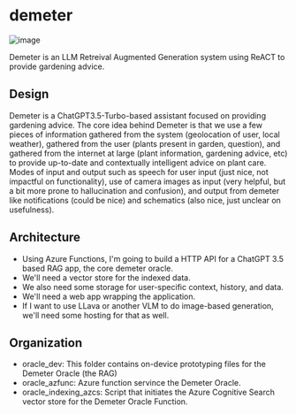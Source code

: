 # demeter
![image](https://github.com/user-attachments/assets/02965126-358c-48e6-a55e-4faa7677172e)


Demeter is an LLM Retreival Augmented Generation system using ReACT to provide gardening advice. 

## Design
Demeter is a ChatGPT3.5-Turbo-based assistant focused on providing gardening advice. The core idea behind Demeter is that we use a few pieces of information gathered from the system (geolocation of user, local weather), gathered from the user (plants present in garden, question), and gathered from the internet at large (plant information, gardening advice, etc) to provide up-to-date and contextually intelligent advice on plant care. Modes of input and output such as speech for user input (just nice, not impactful on functionality), use of camera images as input (very helpful, but a bit more prone to hallucination and confusion), and output from demeter like notifications (could be nice) and schematics (also nice, just unclear on usefulness).

## Architecture
- Using Azure Functions, I'm going to build a HTTP API for a ChatGPT 3.5 based RAG app, the core demeter oracle. 
- We'll need a vector store for the indexed data.
- We also need some storage for user-specific context, history, and data.
- We'll need a web app wrapping the application.
- If I want to use LLava or another VLM to do image-based generation, we'll need some hosting for that as well. 

## Organization
- oracle_dev: This folder contains on-device prototyping files for the Demeter Oracle (the RAG)
- oracle_azfunc: Azure function servince the Demeter Oracle.
- oracle_indexing_azcs: Script that initiates the Azure Cognitive Search vector store for the Demeter Oracle Function.